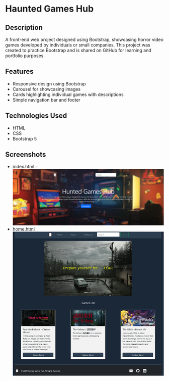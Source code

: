 # Haunted Games Hub

## Description
A front-end web project designed using Bootstrap, showcasing horror video games developed by individuals or small companies. This project was created to practice Bootstrap and is shared on GitHub for learning and portfolio purposes.

## Features
- Responsive design using Bootstrap
- Carousel for showcasing images
- Cards highlighting individual games with descriptions
- Simple navigation bar and footer

## Technologies Used
- HTML
- CSS
- Bootstrap 5

## Screenshots
- index.html : 
![Screenshot 1](res/images/index_screenshot.png)
- home.html
![Screenshot 2](res/images/home_screenshot.png)

